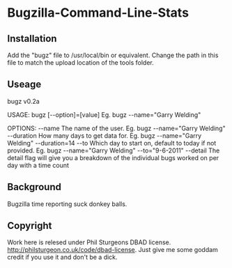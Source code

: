 Bugzilla-Command-Line-Stats
===========================

Installation
-------------

Add the "bugz" file to /usr/local/bin or equivalent.
Change the path in this file to match the upload location of the tools folder.

Useage
-------

bugz v0.2a

USAGE: bugz [--option]=[value]
Eg. bugz --name="Garry Welding"

OPTIONS:
--name         The name of the user. Eg. bugz --name="Garry Welding"
--duration     How many days to get data for. Eg. bugz --name="Garry Welding" --duration=14
--to           Which day to start on, default to today if not provided. Eg. bugz --name="Garry Welding" --to="9-6-2011"
--detail       The detail flag will give you a breakdown of the individual bugs worked on per day with a time count

Background
----------

Bugzilla time reporting suck donkey balls.

Copyright
----------

Work here is relesed under Phil Sturgeons DBAD license. http://philsturgeon.co.uk/code/dbad-license. Just give me some goddam credit if you use it and don't be a dick.